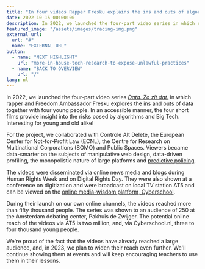 ```yaml
---
title: "In four videos Rapper Fresku explains the ins and outs of algorithms and platforms"
date: 2022-10-15 00:00:00
description: In 2022, we launched the four-part video series in which rapper and Freedom Ambassador Fresku explores the ins and outs of data together with four young people.
featured_image: "/assets/images/tracing-img.png"
external_url:
  url: "#"
  name: "EXTERNAL URL"
button:
  - name: "NEXT HIGHLIGHT"
    url: "more-in-house-tech-research-to-expose-unlawful-practices"
  - name: "BACK TO OVERVIEW"
    url: "/"
lang: nl
---
```


In 2022, we launched the four-part video series [*Data. Zo zit dat.*](https://www.bitsoffreedom.nl/data-zo-zit-dat/) in which rapper and Freedom Ambassador Fresku explores the ins and outs of data together with four young people. In an accessible manner, the four short films provide insight into the risks posed by algorithms and Big Tech. Interesting for young and old alike!

For the project, we collaborated with Controle Alt Delete, the European Center for Not-for-Profit Law (ECNL), the Centre for Research on Multinational Corporations (SOMO) and Public Spaces. Viewers became data-smarter on the subjects of manipulative web design, data-driven profiling, the monopolistic nature of large platforms and [predictive policing](https://www.bitsoffreedom.nl/video/data-zo-zit-dat/predictive-policing/).

The videos were disseminated via online news media and blogs during Human Rights Week and on Digital Rights Day. They were also shown at a conference on digitization and were broadcast on local TV station AT5 and can be viewed on the [online media-wisdom platform, Cyberschool](https://cyberschool.nl/tips/bitsoffreedom/).

During their launch on our own online channels, the videos reached more than fifty thousand people. The series was shown to an audience of 250 at the Amsterdam debating center, Pakhuis de Zwijger. The potential online reach of the videos via AT5 is two million, and, via Cyberschool.nl, three to four thousand young people.

We're proud of the fact that the videos have already reached a large audience, and, in 2023, we plan to widen their reach even further. We'll continue showing them at events and will keep encouraging teachers to use them in their lessons.